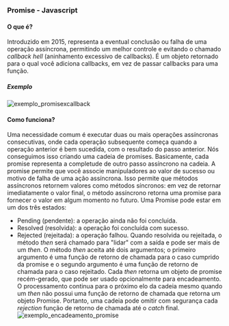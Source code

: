 ### Promise - Javascript
#### O que é?
Introduzido em 2015, representa a eventual conclusão ou falha de uma operação assíncrona, permitindo um melhor controle e evitando o chamado <i>callback hell</i> (aninhamento excessivo de callbacks). É um objeto retornado para o qual você adiciona callbacks, em vez de passar callbacks para uma função.
##### Exemplo
![exemplo_promisexcallback](https://github.com/kassya-rosa/programacao_web2s23/assets/81445258/bb2d8ab8-ae6f-4cbd-bc74-4e63dd2f8764)

#### Como funciona?
Uma necessidade comum é executar duas ou mais operações assíncronas consecutivas, onde cada operação subsequente começa quando a operação anterior é bem sucedida, com o resultado do passo anterior. Nós conseguimos isso criando uma cadeia de promises. Basicamente, cada promise representa a completude de outro passo assíncrono na cadeia.
A promise permite que você associe manipuladores ao valor de sucesso ou motivo de falha de uma ação assíncrona. Isso permite que métodos assíncronos retornem valores como métodos síncronos: em vez de retornar imediatamente o valor final, o método assíncrono retorna uma promise para fornecer o valor em algum momento no futuro.
Uma Promise pode estar em um dos três estados:
* Pending (pendente): a operação ainda não foi concluída.
* Resolved (resolvida): a operação foi concluída com sucesso.
* Rejected (rejeitada): a operação falhou.
Quando resolvida ou rejeitada, o método <i>then</i> será chamado para "lidar" com a saída e pode ser mais de um <i>then</i>. O método <i>then</i> aceita até dois argumentos; o primeiro argumento é uma função de retorno de chamada para o caso cumprido da promise e o segundo argumento é uma função de retorno de chamada para o caso rejeitado. Cada <i>then</i> retorna um objeto de promise recém-gerado, que pode ser usado opcionalmente para encadeamento.
O processamento continua para o próximo elo da cadeia mesmo quando um <i>then</i> não possui uma função de retorno de chamada que retorna um objeto Promise. Portanto, uma cadeia pode omitir com segurança cada <i>rejection</i> função de retorno de chamada até o <i>catch</i> final.
![exemplo_encadeamento_promise](https://github.com/kassya-rosa/programacao_web2s23/assets/81445258/c62b24e1-6bdb-4098-9b04-76bf97b1f59d)
